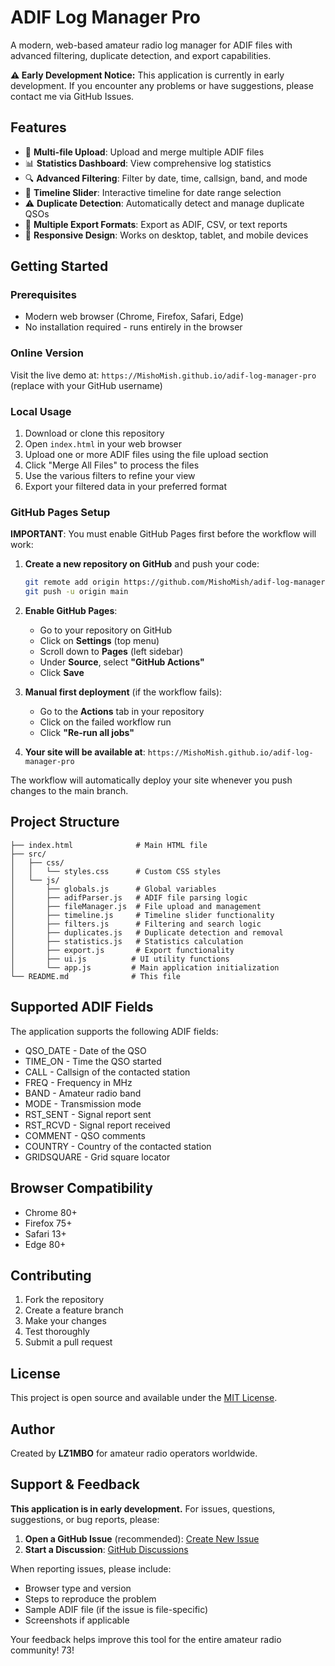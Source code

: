 # ADIF Log Manager Pro

A modern, web-based amateur radio log manager for ADIF files with advanced filtering, duplicate detection, and export capabilities.

**⚠️ Early Development Notice:** This application is currently in early development. If you encounter any problems or have suggestions, please contact me via GitHub Issues.

## Features

- 📁 **Multi-file Upload**: Upload and merge multiple ADIF files
- 📊 **Statistics Dashboard**: View comprehensive log statistics
- 🔍 **Advanced Filtering**: Filter by date, time, callsign, band, and mode
- 📅 **Timeline Slider**: Interactive timeline for date range selection
- ⚠️ **Duplicate Detection**: Automatically detect and manage duplicate QSOs
- 💾 **Multiple Export Formats**: Export as ADIF, CSV, or text reports
- 📱 **Responsive Design**: Works on desktop, tablet, and mobile devices

## Getting Started

### Prerequisites

- Modern web browser (Chrome, Firefox, Safari, Edge)
- No installation required - runs entirely in the browser

### Online Version

Visit the live demo at: `https://MishoMish.github.io/adif-log-manager-pro` (replace with your GitHub username)

### Local Usage

1. Download or clone this repository
2. Open `index.html` in your web browser
3. Upload one or more ADIF files using the file upload section
4. Click "Merge All Files" to process the files
5. Use the various filters to refine your view
6. Export your filtered data in your preferred format

### GitHub Pages Setup

**IMPORTANT**: You must enable GitHub Pages first before the workflow will work:

1. **Create a new repository on GitHub** and push your code:

   ```bash
   git remote add origin https://github.com/MishoMish/adif-log-manager-pro.git
   git push -u origin main
   ```

2. **Enable GitHub Pages**:

   - Go to your repository on GitHub
   - Click on **Settings** (top menu)
   - Scroll down to **Pages** (left sidebar)
   - Under **Source**, select **"GitHub Actions"**
   - Click **Save**

3. **Manual first deployment** (if the workflow fails):

   - Go to the **Actions** tab in your repository
   - Click on the failed workflow run
   - Click **"Re-run all jobs"**

4. **Your site will be available at**: `https://MishoMish.github.io/adif-log-manager-pro`

The workflow will automatically deploy your site whenever you push changes to the main branch.

## Project Structure

```
├── index.html              # Main HTML file
├── src/
│   ├── css/
│   │   └── styles.css      # Custom CSS styles
│   └── js/
│       ├── globals.js      # Global variables
│       ├── adifParser.js   # ADIF file parsing logic
│       ├── fileManager.js  # File upload and management
│       ├── timeline.js     # Timeline slider functionality
│       ├── filters.js      # Filtering and search logic
│       ├── duplicates.js   # Duplicate detection and removal
│       ├── statistics.js   # Statistics calculation
│       ├── export.js       # Export functionality
│       ├── ui.js          # UI utility functions
│       └── app.js         # Main application initialization
└── README.md              # This file
```

## Supported ADIF Fields

The application supports the following ADIF fields:

- QSO_DATE - Date of the QSO
- TIME_ON - Time the QSO started
- CALL - Callsign of the contacted station
- FREQ - Frequency in MHz
- BAND - Amateur radio band
- MODE - Transmission mode
- RST_SENT - Signal report sent
- RST_RCVD - Signal report received
- COMMENT - QSO comments
- COUNTRY - Country of the contacted station
- GRIDSQUARE - Grid square locator

## Browser Compatibility

- Chrome 80+
- Firefox 75+
- Safari 13+
- Edge 80+

## Contributing

1. Fork the repository
2. Create a feature branch
3. Make your changes
4. Test thoroughly
5. Submit a pull request

## License

This project is open source and available under the [MIT License](LICENSE).

## Author

Created by **LZ1MBO** for amateur radio operators worldwide.

## Support & Feedback

**This application is in early development.** For issues, questions, suggestions, or bug reports, please:

1. **Open a GitHub Issue** (recommended): [Create New Issue](https://github.com/MishoMish/adif-log-manager-pro/issues/new)
2. **Start a Discussion**: [GitHub Discussions](https://github.com/MishoMish/adif-log-manager-pro/discussions)

When reporting issues, please include:
- Browser type and version
- Steps to reproduce the problem
- Sample ADIF file (if the issue is file-specific)
- Screenshots if applicable

Your feedback helps improve this tool for the entire amateur radio community! 73!
